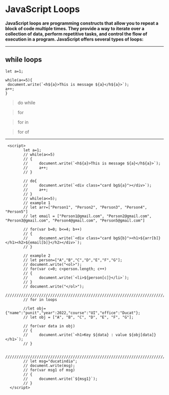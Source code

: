 # JavaScript Loops 

**JavaScript loops are programming constructs that allow you to repeat a block of code multiple times. They provide a way to iterate over a collection of data, perform repetitive tasks, and control the flow of execution in a program. JavaScript offers several types of loops:**

<hr>

## while loops

```
let a=1;

while(a<=5){
 document.write(`<h${a}>This is message ${a}</h${a}>`);
a++;
}
```

> do while

> for

> for in

> for of

<hr>

```
 <script>
        let a=1;
        // while(a<=5)
        // {
        //     document.write(`<h${a}>This is message ${a}</h${a}>`);
        //     a++;
        // }
            
        // do{
        //     document.write(`<div class="card bg${a}"></div>`);
        //     a++;
        // }
        // while(a<=5);
        // example 1
        // let arr=["Person1", "Person2", "Person3", "Person4", "Person5"]
        // let email = ["Person1@gmail.com", "Person2@gmail.com", "Person3@gmail.com", "Person4@gmail.com", "Person5@gmail.com"]

        // for(var b=0; b<=4; b++)
        // {
        //     document.write(`<div class="card bg${b}"><h1>${arr[b]}</h1><h2>${email[b]}</h2></div>`);
        // }

        // example 2
        // let person=["A","B","C","D","E","F","G"];
        // document.write("<ol>");
        // for(var c=0; c<person.length; c++)
        // {
        //     document.write(`<li>${person[c]}</li>`);
        // }
        // document.write("</ol>");
        ////////////////////////////////////////////////////////////////////////////
        // for in loops

        //let obj={"name":"punit","year":2022,"course":"UI","office":"Ducat"};
        // let obj = ["A", "B", "C", "D", "E", "F", "G"];

        // for(var data in obj)
        // {
        //     document.write(`<h1>Key ${data} : value ${obj[data]}</h1>`);
        // }

        //////////////////////////////////////////////////////////////////////////////////
        // let msg="ducatindia";
        // document.write(msg);
        // for(var msg1 of msg)
        // {
        //     document.write(`${msg1}`);
        // }
  </script>

```


